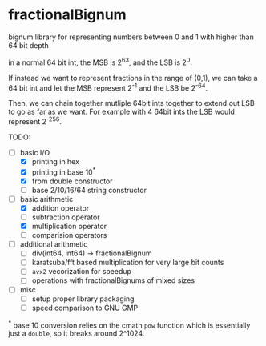 # fractionalBignum
bignum library for representing numbers between 0 and 1 with higher than 64 bit depth

in a normal 64 bit int, the MSB is 2<sup>63</sup>, and the LSB is 2<sup>0</sup>.

If instead we want to represent fractions in the range of (0,1), we can take a 64 bit int and let the MSB represent 2<sup>-1</sup>
and the LSB be 2<sup>-64</sup>.

Then, we can chain together mutliple 64bit ints together to extend out LSB to go as far as we want. For example with 4 64bit ints the LSB would represent 2<sup>-256</sup>.


TODO:
 - [ ] basic I/O
    - [x] printing in hex
    - [x] printing in base 10<sup>*</sup>
    - [x] from double constructor
    - [ ] base 2/10/16/64 string constructor
 - [ ] basic arithmetic
    - [x] addition operator
    - [ ] subtraction operator
    - [x] multiplication operator
    - [ ] comparision operators
 - [ ] additional arithmetic
    - [ ] div(int64, int64) -> fractionalBignum
    - [ ] karatsuba/fft based multiplication for very large bit counts
    - [ ] `avx2` vecorization for speedup
    - [ ] operations with fractionalBignums of mixed sizes
 - [ ] misc
    - [ ] setup proper library packaging
    - [ ] speed comparison to GNU GMP

<sup>*</sup> base 10 conversion relies on the cmath `pow` function which is essentially just a `double`, so it breaks around 2^1024.